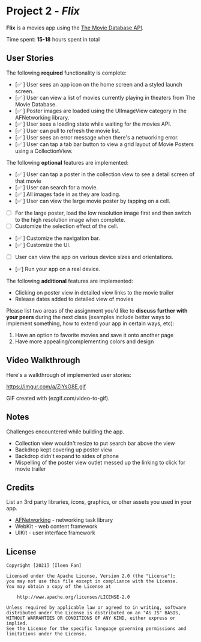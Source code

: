 # Project 2 - *Flix*

**Flix** is a movies app using the [The Movie Database API](http://docs.themoviedb.apiary.io/#).

Time spent: **15-18** hours spent in total

## User Stories

The following **required** functionality is complete:

- [✅ ] User sees an app icon on the home screen and a styled launch screen.
- [✅ ] User can view a list of movies currently playing in theaters from The Movie Database.
- [✅ ] Poster images are loaded using the UIImageView category in the AFNetworking library.
- [✅ ] User sees a loading state while waiting for the movies API.
- [✅ ] User can pull to refresh the movie list.
- [✅ ] User sees an error message when there's a networking error.
- [✅ ] User can tap a tab bar button to view a grid layout of Movie Posters using a CollectionView.

The following **optional** features are implemented:

- [✅ ] User can tap a poster in the collection view to see a detail screen of that movie
- [✅ ] User can search for a movie.
- [✅ ] All images fade in as they are loading.
- [✅ ] User can view the large movie poster by tapping on a cell.
- [ ] For the large poster, load the low resolution image first and then switch to the high resolution image when complete.
- [ ] Customize the selection effect of the cell.
- [✅ ] Customize the navigation bar.
- [✅ ] Customize the UI.
- [ ] User can view the app on various device sizes and orientations.
- [✅] Run your app on a real device.

The following **additional** features are implemented:

- Clicking on poster view in detailed view links to the movie trailer
- Release dates added to detailed view of movies

Please list two areas of the assignment you'd like to **discuss further with your peers** during the next class (examples include better ways to implement something, how to extend your app in certain ways, etc):

1. Have an option to favorite movies and save it onto another page
2. Have more appealing/complementing colors and design

## Video Walkthrough

Here's a walkthrough of implemented user stories:

https://imgur.com/a/ZiYsG8E.gif

GIF created with (ezgif.com/video-to-gif).

## Notes

Challenges encountered while building the app.
- Collection view wouldn't resize to put search bar above the view
- Backdrop kept covering up poster view 
- Backdrop didn't expand to sides of phone
- Mispelling of the poster view outlet messed up the linking to click for movie trailer

## Credits

List an 3rd party libraries, icons, graphics, or other assets you used in your app.

- [AFNetworking](https://github.com/AFNetworking/AFNetworking) - networking task library
- WebKit - web content framework
- UIKit - user interface framework

## License

    Copyright [2021] [Ileen Fan]

    Licensed under the Apache License, Version 2.0 (the "License");
    you may not use this file except in compliance with the License.
    You may obtain a copy of the License at

        http://www.apache.org/licenses/LICENSE-2.0

    Unless required by applicable law or agreed to in writing, software
    distributed under the License is distributed on an "AS IS" BASIS,
    WITHOUT WARRANTIES OR CONDITIONS OF ANY KIND, either express or implied.
    See the License for the specific language governing permissions and
    limitations under the License.
